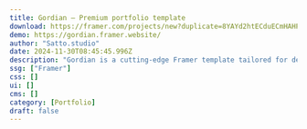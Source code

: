 ```yaml
---
title: Gordian — Premium portfolio template
download: https://framer.com/projects/new?duplicate=8YAYd2htECduECmHAHPh&via=satto&duplicateType=siteTemplate
demo: https://gordian.framer.website/
author: "Satto.studio"
date: 2024-11-30T08:45:45.996Z
description: "Gordian is a cutting-edge Framer template tailored for designers looking to showcase their work with style and elegance."
ssg: ["Framer"]
css: []
ui: []
cms: []
category: [Portfolio]
draft: false
---
```


